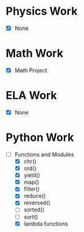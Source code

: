 # Physics Work
- [x] None
# Math Work
- [x] Math Project
# ELA Work
- [x] None
# Python Work
- [ ] Functions and Modules
	- [x] chr()
	- [x] ord()
	- [x] yield()
	- [x] map() 
	- [x] filter() 
	- [x] reduce() 
	- [x] reversed() 
	- [ ] sorted() 
	- [ ] sort()
	- [x] lambda functions